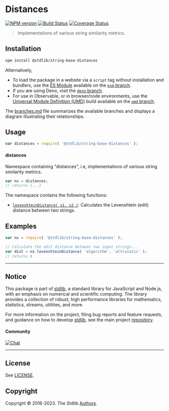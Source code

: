<!--

@license Apache-2.0

Copyright (c) 2023 The Stdlib Authors.

Licensed under the Apache License, Version 2.0 (the "License");
you may not use this file except in compliance with the License.
You may obtain a copy of the License at

   http://www.apache.org/licenses/LICENSE-2.0

Unless required by applicable law or agreed to in writing, software
distributed under the License is distributed on an "AS IS" BASIS,
WITHOUT WARRANTIES OR CONDITIONS OF ANY KIND, either express or implied.
See the License for the specific language governing permissions and
limitations under the License.

-->

# Distances

[![NPM version][npm-image]][npm-url] [![Build Status][test-image]][test-url] [![Coverage Status][coverage-image]][coverage-url] <!-- [![dependencies][dependencies-image]][dependencies-url] -->

> Implementations of various string similarity metrics.

<section class="installation">

## Installation

```bash
npm install @stdlib/string-base-distances
```

Alternatively,

-   To load the package in a website via a `script` tag without installation and bundlers, use the [ES Module][es-module] available on the [`esm` branch][esm-url].
-   If you are using Deno, visit the [`deno` branch][deno-url].
-   For use in Observable, or in browser/node environments, use the [Universal Module Definition (UMD)][umd] build available on the [`umd` branch][umd-url].

The [branches.md][branches-url] file summarizes the available branches and displays a diagram illustrating their relationships.

</section>

<section class="usage">

## Usage

```javascript
var distances = require( '@stdlib/string-base-distances' );
```

#### distances

Namespace containing "distances", i.e, implementations of various string similarity metrics.

```javascript
var ns = distances;
// returns {...}
```

The namespace contains the following functions:

<!-- <toc pattern="*"> -->

<div class="namespace-toc">

-   <span class="signature">[`levenshteinDistance( s1, s2 )`][@stdlib/string/base/distances/levenshtein]</span><span class="delimiter">: </span><span class="description">Calculates the Levenshtein (edit) distance between two strings.</span>

</div>

<!-- </toc> -->

</section>

<!-- /.usage -->

<!-- Package notes. Make sure to keep an empty line after the `section` element and another before the `/section` close. -->

<section class="notes">

</section>

<!-- /.notes -->

<section class="examples">

## Examples

<!-- TODO: better examples -->

<!-- eslint no-undef: "error" -->

```javascript
var ns = require( '@stdlib/string-base-distances' );

// Calculate the edit distance between two input strings...
var dist = ns.levenshteinDistance( 'algorithm', 'altruistic' );
// returns 6
```

</section>

<!-- /.examples -->

<!-- Section for related `stdlib` packages. Do not manually edit this section, as it is automatically populated. -->

<section class="related">

</section>

<!-- /.related -->

<!-- Section for all links. Make sure to keep an empty line after the `section` element and another before the `/section` close. -->


<section class="main-repo" >

* * *

## Notice

This package is part of [stdlib][stdlib], a standard library for JavaScript and Node.js, with an emphasis on numerical and scientific computing. The library provides a collection of robust, high performance libraries for mathematics, statistics, streams, utilities, and more.

For more information on the project, filing bug reports and feature requests, and guidance on how to develop [stdlib][stdlib], see the main project [repository][stdlib].

#### Community

[![Chat][chat-image]][chat-url]

---

## License

See [LICENSE][stdlib-license].


## Copyright

Copyright &copy; 2016-2023. The Stdlib [Authors][stdlib-authors].

</section>

<!-- /.stdlib -->

<!-- Section for all links. Make sure to keep an empty line after the `section` element and another before the `/section` close. -->

<section class="links">

[npm-image]: http://img.shields.io/npm/v/@stdlib/string-base-distances.svg
[npm-url]: https://npmjs.org/package/@stdlib/string-base-distances

[test-image]: https://github.com/stdlib-js/string-base-distances/actions/workflows/test.yml/badge.svg?branch=main
[test-url]: https://github.com/stdlib-js/string-base-distances/actions/workflows/test.yml?query=branch:main

[coverage-image]: https://img.shields.io/codecov/c/github/stdlib-js/string-base-distances/main.svg
[coverage-url]: https://codecov.io/github/stdlib-js/string-base-distances?branch=main

<!--

[dependencies-image]: https://img.shields.io/david/stdlib-js/string-base-distances.svg
[dependencies-url]: https://david-dm.org/stdlib-js/string-base-distances/main

-->

[chat-image]: https://img.shields.io/gitter/room/stdlib-js/stdlib.svg
[chat-url]: https://app.gitter.im/#/room/#stdlib-js_stdlib:gitter.im

[stdlib]: https://github.com/stdlib-js/stdlib

[stdlib-authors]: https://github.com/stdlib-js/stdlib/graphs/contributors

[umd]: https://github.com/umdjs/umd
[es-module]: https://developer.mozilla.org/en-US/docs/Web/JavaScript/Guide/Modules

[deno-url]: https://github.com/stdlib-js/string-base-distances/tree/deno
[umd-url]: https://github.com/stdlib-js/string-base-distances/tree/umd
[esm-url]: https://github.com/stdlib-js/string-base-distances/tree/esm
[branches-url]: https://github.com/stdlib-js/string-base-distances/blob/main/branches.md

[stdlib-license]: https://raw.githubusercontent.com/stdlib-js/string-base-distances/main/LICENSE

<!-- <toc-links> -->

[@stdlib/string/base/distances/levenshtein]: https://github.com/stdlib-js/string-base-distances-levenshtein

<!-- </toc-links> -->

</section>

<!-- /.links -->

